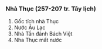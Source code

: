 ### Nhà Thục (257-207 tr. Tây lịch)

1. Gốc tích nhà Thục
2. Nước Âu Lạc
3. Nhà Tần đánh Bách Việt
4. Nha Thục mất nước
